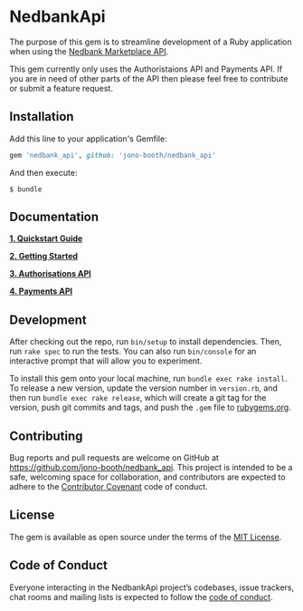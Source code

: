 # NedbankApi

The purpose of this gem is to streamline development of a Ruby application when using the [Nedbank Marketplace API](https://apim.nedbank.co.za/static/docs).

This gem currently only uses the Authoristaions API and Payments API. If you are in need of other parts of the API then please feel free to contribute or submit a feature request.

## Installation

Add this line to your application's Gemfile:

```ruby
gem 'nedbank_api', github: 'jono-booth/nedbank_api'
```

And then execute:

    $ bundle

## Documentation

**[1. Quickstart Guide](https://github.com/jono-booth/nedbank_api/wiki)**

**[2. Getting Started](https://github.com/jono-booth/nedbank_api/wiki/Getting-Started)**

**[3. Authorisations API](https://github.com/jono-booth/nedbank_api/wiki/Authorisations-API)**

**[4. Payments API](https://github.com/jono-booth/nedbank_api/wiki/Payments-API)**


## Development

After checking out the repo, run `bin/setup` to install dependencies. Then, run `rake spec` to run the tests. You can also run `bin/console` for an interactive prompt that will allow you to experiment.

To install this gem onto your local machine, run `bundle exec rake install`. To release a new version, update the version number in `version.rb`, and then run `bundle exec rake release`, which will create a git tag for the version, push git commits and tags, and push the `.gem` file to [rubygems.org](https://rubygems.org).

## Contributing

Bug reports and pull requests are welcome on GitHub at https://github.com/jono-booth/nedbank_api. This project is intended to be a safe, welcoming space for collaboration, and contributors are expected to adhere to the [Contributor Covenant](http://contributor-covenant.org) code of conduct.

## License

The gem is available as open source under the terms of the [MIT License](https://opensource.org/licenses/MIT).

## Code of Conduct

Everyone interacting in the NedbankApi project’s codebases, issue trackers, chat rooms and mailing lists is expected to follow the [code of conduct](https://github.com/jono-booth/nedbank_api/blob/master/CODE_OF_CONDUCT.md).
